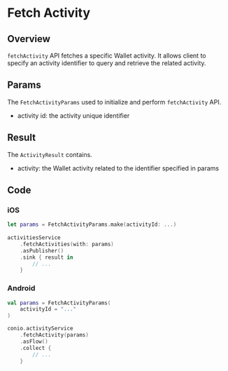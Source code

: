 # Fetch Activity 

## Overview

`fetchActivity` API fetches a specific Wallet activity. It allows client to specify an activity identifier to query and retrieve the related activity.

## Params

The `FetchActivityParams` used to initialize and perform `fetchActivity` API.

- activity id: the activity unique identifier

## Result

The `ActivityResult` contains.

- activity: the Wallet activity related to the identifier specified in params

## Code

### iOS
```swift
let params = FetchActivityParams.make(activityId: ...)
    
activitiesService
    .fetchActivities(with: params)
    .asPublisher()
    .sink { result in
        // ...
    }
```

### Android
```kotlin
val params = FetchActivityParams(
    activityId = "..."
)

conio.activityService
    .fetchActivity(params)
    .asFlow()
    .collect {
        // ...
    }
```